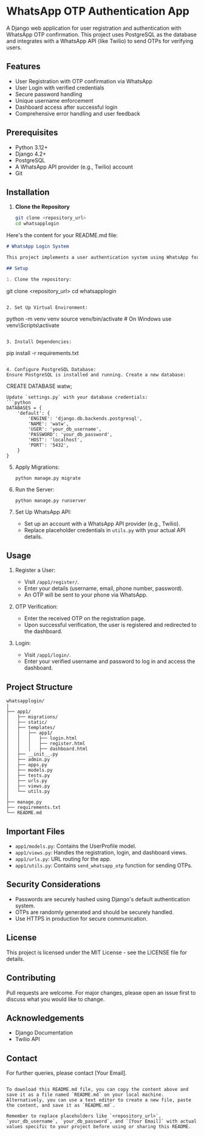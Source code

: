 # WhatsApp OTP Authentication App

A Django web application for user registration and authentication with WhatsApp OTP confirmation. This project uses PostgreSQL as the database and integrates with a WhatsApp API (like Twilio) to send OTPs for verifying users.

## Features

- User Registration with OTP confirmation via WhatsApp
- User Login with verified credentials
- Secure password handling
- Unique username enforcement
- Dashboard access after successful login
- Comprehensive error handling and user feedback

## Prerequisites

- Python 3.12+
- Django 4.2+
- PostgreSQL
- A WhatsApp API provider (e.g., Twilio) account
- Git

## Installation

1. **Clone the Repository**

   ```bash
   git clone <repository_url>
   cd whatsapplogin


Here's the content for your README.md file:

```markdown
# WhatsApp Login System

This project implements a user authentication system using WhatsApp for OTP verification.

## Setup

1. Clone the repository:
   ```
   git clone <repository_url>
   cd whatsapplogin
   ```

2. Set Up Virtual Environment:
   ```
   python -m venv venv
   source venv/bin/activate  # On Windows use venv\Scripts\activate
   ```

3. Install Dependencies:
   ```
   pip install -r requirements.txt
   ```

4. Configure PostgreSQL Database:
   Ensure PostgreSQL is installed and running. Create a new database:
   ```
   CREATE DATABASE watw;
   ```
   Update `settings.py` with your database credentials:
   ```python
   DATABASES = {
       'default': {
           'ENGINE': 'django.db.backends.postgresql',
           'NAME': 'watw',
           'USER': 'your_db_username',
           'PASSWORD': 'your_db_password',
           'HOST': 'localhost',
           'PORT': '5432',
       }
   }
   ```

5. Apply Migrations:
   ```
   python manage.py migrate
   ```

6. Run the Server:
   ```
   python manage.py runserver
   ```

7. Set Up WhatsApp API:
   - Set up an account with a WhatsApp API provider (e.g., Twilio).
   - Replace placeholder credentials in `utils.py` with your actual API details.

## Usage

1. Register a User:
   - Visit `/app1/register/`.
   - Enter your details (username, email, phone number, password).
   - An OTP will be sent to your phone via WhatsApp.

2. OTP Verification:
   - Enter the received OTP on the registration page.
   - Upon successful verification, the user is registered and redirected to the dashboard.

3. Login:
   - Visit `/app1/login/`.
   - Enter your verified username and password to log in and access the dashboard.

## Project Structure

```
whatsapplogin/
│
├── app1/
│   ├── migrations/
│   ├── static/
│   ├── templates/
│   │   ├── app1/
│   │   │   ├── login.html
│   │   │   ├── register.html
│   │   │   ├── dashboard.html
│   ├── __init__.py
│   ├── admin.py
│   ├── apps.py
│   ├── models.py
│   ├── tests.py
│   ├── urls.py
│   ├── views.py
│   └── utils.py
│
├── manage.py
├── requirements.txt
└── README.md
```

## Important Files

- `app1/models.py`: Contains the UserProfile model.
- `app1/views.py`: Handles the registration, login, and dashboard views.
- `app1/urls.py`: URL routing for the app.
- `app1/utils.py`: Contains `send_whatsapp_otp` function for sending OTPs.

## Security Considerations

- Passwords are securely hashed using Django's default authentication system.
- OTPs are randomly generated and should be securely handled.
- Use HTTPS in production for secure communication.

## License

This project is licensed under the MIT License - see the LICENSE file for details.

## Contributing

Pull requests are welcome. For major changes, please open an issue first to discuss what you would like to change.

## Acknowledgements

- Django Documentation
- Twilio API

## Contact

For further queries, please contact [Your Email].
```

To download this README.md file, you can copy the content above and save it as a file named `README.md` on your local machine. Alternatively, you can use a text editor to create a new file, paste the content, and save it as `README.md`.

Remember to replace placeholders like `<repository_url>`, `your_db_username`, `your_db_password`, and `[Your Email]` with actual values specific to your project before using or sharing this README.
